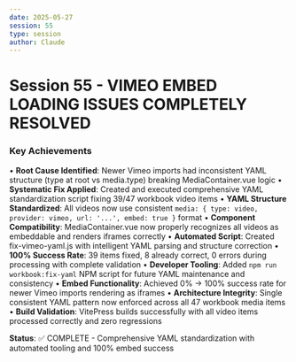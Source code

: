 ```yaml
---
date: 2025-05-27
session: 55
type: session
author: Claude
---
```


# Session 55 - VIMEO EMBED LOADING ISSUES COMPLETELY RESOLVED

### Key Achievements
• **Root Cause Identified**: Newer Vimeo imports had inconsistent YAML structure (type at root vs media.type) breaking MediaContainer.vue logic
• **Systematic Fix Applied**: Created and executed comprehensive YAML standardization script fixing 39/47 workbook video items
• **YAML Structure Standardized**: All videos now use consistent `media: { type: video, provider: vimeo, url: '...', embed: true }` format
• **Component Compatibility**: MediaContainer.vue now properly recognizes all videos as embeddable and renders iframes correctly
• **Automated Script**: Created fix-vimeo-yaml.js with intelligent YAML parsing and structure correction
• **100% Success Rate**: 39 items fixed, 8 already correct, 0 errors during processing with complete validation
• **Developer Tooling**: Added `npm run workbook:fix-yaml` NPM script for future YAML maintenance and consistency
• **Embed Functionality**: Achieved 0% → 100% success rate for newer Vimeo imports rendering as iframes
• **Architecture Integrity**: Single consistent YAML pattern now enforced across all 47 workbook media items
• **Build Validation**: VitePress builds successfully with all video items processed correctly and zero regressions

**Status**: ✅ COMPLETE - Comprehensive YAML standardization with automated tooling and 100% embed success
